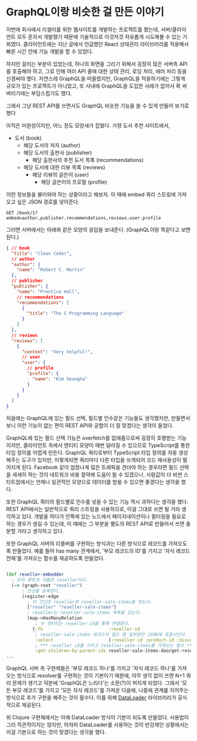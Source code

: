 # GraphQL이랑 비슷한 걸 만든 이야기

이번에 회사에서 리셀러를 위한 웹사이트를 개발하는 프로젝트를 했는데, 서버/클라이언트 모두 혼자서 개발했기 때문에 기술적으로 이것저것 자유롭게 시도해볼 수 있는 기회였다. 클라이언트에는 지난 글에서 언급했던 React 상태관리 라이브러리를 적용해서 빠른 시간 안에 기능 개발을 할 수 있었다.

하지만 걸리는 부분이 있었는데, 하나의 화면을 그리기 위해서 굉장히 많은 서버측 API를 호출해야 하고, 그로 인해 여러 API 콜에 대한 상태 관리, 로딩 처리, 에러 처리 등을 신경써야 했다. 자연스레 GraphQL을 떠올렸지만, GraphQL을 적용하기에는 그렇게 규모가 있는 프로젝트가 아니었고, 또 사내에 GraphQL을 도입한 사례가 없어서 확 써버리기에는 부담스럽기도 했다.

그래서 그냥 REST API를 쓰면서도 GraphQL 비슷한 기능을 쓸 수 있게 만들어 보기로 했다

아직은 미완성이지만, 어느 정도 모양새가 잡혔다. 가령 도서 추천 사이트에서,

- 도서 (book)
  - 해당 도서의 저자 (author)
  - 해당 도서의 출판사 (publisher)
    - 해당 출판사의 추천 도서 목록 (recommendations)
  - 해당 도서에 대한 리뷰 목록 (reviews)
    - 해당 리뷰의 글쓴이 (user)
      - 해당 글쓴이의 프로필 (profile)

이런 정보들을 불러와야 하는 상황이라고 해보자. 이 때에 embed 쿼리 스트링에 가져오고 싶은 JSON 경로를 넣어준다.

```
GET /book/1?embed=author,publisher.recommendations,reviews.user.profile
```

그러면 서버에서는 아래와 같은 모양의 응답을 보내준다. (GraphQL이랑 똑같다고 보면 된다.)

```json
{ // book
  "title": "Clean Coder",
  // author
  "author": {
    "name": "Robert C. Martin"
  },
  // publisher
  "publisher": {
    "name": "Prentice Hall",
    // recommendations
    "recommendations": [
      {
        "title": "The C Programming Language"
      }
    ]
  },
  // reviews
  "reviews": [
    {
      "content": "Very helpful!",
      // user
      "user": {
        // profile
        "profile": {
          "name": "Kim Seungha"
        }
      }
    }
  ]
}
```

처음에는 GraphQL에 있는 필드 선택, 필드별 인수같은 기능들도 생각했지만, 만들면서 보니 이런 기능이 없는 편이 REST API와 궁합이 더 잘 맞겠다는 생각이 들었다.

GraphQL에 있는 필드 선택 기능은 overfetch를 없애줌으로써 굉장히 호평받는 기능이지만, 클라이언트 측에서 엔티티 모양이 매번 달라질 수 있으므로 TypeScript를 통한 타입 정의를 어렵게 만든다. GraphQL 쿼리로부터 TypeScript 타입 정의를 자동 생성해주는 도구가 있지만, 이렇게되면 쿼리마다 다른 타입을 쓰게되어 코드 재사용성이 떨어지게 된다. Facebook 같이 엄청나게 많은 트래픽을 견뎌야 하는 경우라면 필드 선택을 세세히 하는 것이 네트워크 비용 절약에 도움이 될 수 있겠으나, 사람값이 더 비싼 스타트업에서는 언제나 일관적인 모양으로 데이터를 받을 수 있으면 좋겠다는 생각을 했다.

또한 GraphQL 쿼리의 필드별로 인수를 넣을 수 있는 기능 역시 과하다는 생각을 했다. REST API에서는 일반적으로 쿼리 스트링을 사용하므로, 이걸 그대로 쓰면 될 거라 생각하고 있다. 개발을 하다가 안쪽에 있는 노드에서 페이지네이션이나 필터링을 필요로 하는 경우가 생길 수 있는데, 이 때에는 그 부분을 별도의 REST API로 만들어서 쓰면 충분할 거라고 생각하고 있다.

또한 GraphQL 서버의 리졸버를 구현하는 방식과는 다른 방식으로 레코드를 가져오도록 만들었다. 예를 들어 has many 관계에서, '부모 레코드의 ID'를 가지고 '자식 레코드 전체'를 가져오는 함수를 제공하도록 만들었다.

```clojure

(def reseller-embedder
  ; 트리 루트의 이름은 reseller이다.
  (-> (graph-root "reseller")
      ; 간선을 등록한다.
      (register-edge
        ; 이 간선은 reseller와 reseller-sale-items를 잇는다.
        ["reseller" "reseller-sale-items"]
        ; reseller는 reseller-sale-items 목록을 갖는다.
        (map->HasManyRelation
           ; 두 엔티티는 reseller-id를 통해 연결된다.
          {:fk                         :reseller-id
           ; reseller-sale-items 레코드의 필드 중 일부분만 JSON에 포함시킨다.
           :select                     [:reseller-id :product-id :discount :postpaid]
           ; *** reseller id를 가지고 reseller-sale-items를 가져오는 함수 ***
           :get-children-by-parent-ids reseller-sale-items-dao/get-reseller-sale-items-by-reseller-ids}))
...
```

GraphQL 서버 측 구현체들은 '부모 레코드 하나'를 가지고 '자식 레코드 하나'를 가져오는 방식으로 resolver를 구현하는 것이 기본이기 때문에, 아무 생각 없이 쓰면 N+1 쿼리 문제가 생기고 덕분에 'GraphQL은 느리다'는 소문(?)이 퍼지게 되었다. 그래서 '모든 부모 레코드'를 가지고 '모든 자식 레코드'를 가져온 다음에, 나중에 관계를 지어주는 방식으로 추가 구현을 해주는 것이 필수다. 이를 위해 [DataLoader](https://github.com/graphql/dataloader) 라이브러리가 공식적으로 제공된다.

위 Clojure 구현체에서는 아예 DataLoader 방식이 기본이 되도록 만들었다. 사용법이 그리 직관적이지는 않지만, 어차피 DataLoader를 사용하는 것이 반강제인 상황에서는 이걸 기본으로 하는 것이 맞겠다는 생각을 했다.
